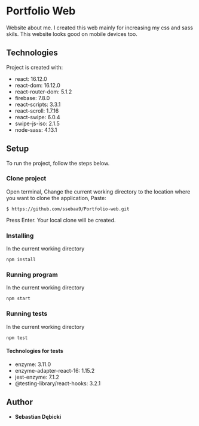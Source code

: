 # Portfolio Web

Website about me. I created this web mainly for increasing my css and sass skils. This website looks good on mobile devices too.

## Technologies
Project is created with:
* react: 16.12.0
* react-dom: 16.12.0
* react-router-dom: 5.1.2
* firebase: 7.8.0
* react-scripts: 3.3.1
* react-scroll: 1.7.16
* react-swipe: 6.0.4
* swipe-js-iso: 2.1.5
* node-sass: 4.13.1

## Setup

To run the project, follow the steps below.

### Clone project

Open terminal,
Change the current working directory to the location where you want to clone the application,
Paste:
```
$ https://github.com/ssebaa9/Portfolio-web.git
```
Press Enter. Your local clone will be created.

### Installing

In the current working directory

```
npm install
```

### Running program

In the current working directory

```
npm start
```

### Running tests

In the current working directory

```
npm test
```

#### Technologies for tests
 
* enzyme: 3.11.0
* enzyme-adapter-react-16: 1.15.2
* jest-enzyme: 7.1.2
* @testing-library/react-hooks: 3.2.1


## Author

* **Sebastian Dębicki** 
